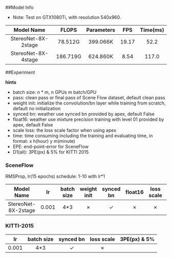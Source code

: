 ##Model Info

* Note: Test on GTX1080Ti, with resolution 540x960.

|    Model Name         |   FLOPS   | Parameters | FPS  | Time(ms) |
|:---------------------:|:---------:|:----------:|:----:|:--------:|
| StereoNet-8X-2stage   | 78.512G   |  399.066K  | 19.17|  52.2    |
| StereoNet-8X-4stage   | 186.719G  |  624.860K  |  8.54|  117.0   |



##Experiment


**hints**

* batch size: n * m, n GPUs m batch/GPU
* pass: clean pass or final pass of Scene Flow dataset, default clean pass
* weight init: initialize the convolution/bn layer while training from scratch, default no initialization
* synced bn: weather use synced bn provided by apex, default False
* float16: weather use mixture precision training with level 01 provided by apex, default False
* scale loss: the loss scale factor when using apex
* time: time consuming including the training and evaluating time, in format: x h(hour) y m(minute)
* EPE: end-point-error for SceneFlow
* D1(all): 3PE(px) & 5% for KITTI 2015


### SceneFlow

RMSProp, lr(15 epochs) schedule: 1-10 with lr\*1


|    Model Name         |  lr   |batch size |weight init| synced bn | float16   |loss scale | EPE(px)| time  | BaiDuYun | GoogleDrive |
|:---------------------:|:-----:|:---------:|:---------:|:---------:|:---------:|:---------:|:------:|:-----:|:--------:|:-----------:|
| StereoNet-8X-2stage   | 0.001 | 4*3       | ✗         |  ✓        | ✗         | ✗         | 



### KITTI-2015

|  lr   |batch size | synced bn |loss scale | 3PE(px) & 5% | 
|:-----:|:---------:|:---------:|:---------:|:------------:|
| 0.001 | 4*3       |  ✓        | ✗         | 
